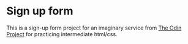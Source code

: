 # Sign up form
This is a sign-up form project for an imaginary service
from [The Odin Project](https://www.theodinproject.com) for
practicing intermediate html/css.


